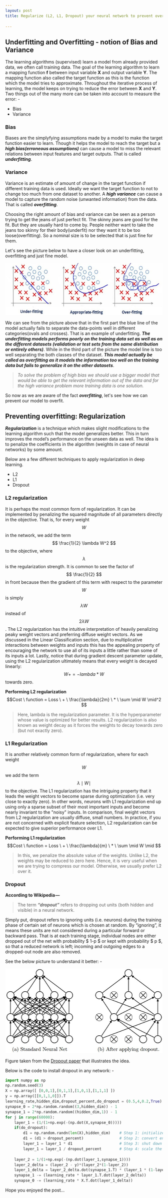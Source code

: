 ```yaml
---
layout: post
title: Regularize (L2, L1, Dropout) your neural network to prevent overfitting.

---
```


<script type="text/javascript" async
  src="https://cdn.mathjax.org/mathjax/latest/MathJax.js?config=TeX-MML-AM_CHTML">
</script>

## Underfitting and Overfitting - notion of Bias and Variance

The learning algorithms (supervised) learn a model from already provided data, we often call training data. The goal of the learning algorithm to learn a mapping function **f** between input variable **X** and output variable **Y**. The mapping function also called the target function as this is the function which the model tries to approximate. Throughout the iterative process of learning, the model keeps on trying to reduce the error between **X** and **Y**. Two things out of the many more can be taken into account to measure the error: - 
* Bias
* Variance

### Bias
Biases are the simplyfying assumptions made by a model to make the target function easier to learn. Though it helps the model to reach the target but a ***high bias(erroneous assumptions)*** can cause a model to miss the relevant relations between input features and target outputs. That is called ***underfitting***.
### Variance
Variance is an estimate of amount of change in the target function if different training data is used. Ideally we want the target function to not to change too much from one dataset to another. A ***high variance*** can cause a model to capture the random noise (unwanted information) from the data. That is called ***overfitting***.

Choosing the right amount of bias and variance can be seen as a person trying to get the jeans of just perfect fit. The skinny jeans are good for the fit. But they are usually hard to come by. People neither want to take the jeans too skinny for their body(underfit) nor they want it to be too loose(overfitting). So a nominal size is to be selected that is just fine for them.

Let's see the picture below to have a closer look on an underfitting, overfitting and just fine model.

<div class="imgcap">
<img src="/assets/images/blog4_regularization/blog4_n1.jpg">
</div>

We can see from the picture above that in the first part the blue line of the model actually fails to separate the data-points well in different categories(ovals and crosses). That is an example of underfitting. ***The underfitting models performs poorly on the training data set as well as on the different datasets (validation or test sets from the same distribution or entirely others)***. While in the third part of the picture the model line is too well separating the both classes of the dataset. ***This model actually be called as overfitting as it models the information too well on the training data but fails to generalize it on the other datasets***.

> *To solve the problem of high bias we should use a bigger model that would be able to get the relevant information out of the data and for the high variance problem more training data is one solution.*

So now as we are aware of the fact ***overfitting***, let's see how we can prevent our model to overfit.

## Preventing overfitting: Regularization

***Regularization*** is a technique which makes slight modifications to the learning algorithm such that the model generalizes better. This in turn improves the model’s performance on the unseen data as well. The idea is to penalize the coefficients in the algorithm (weights in case of neural networks) by some amount. 

Below are a few different techniques to apply regularization in deep learning.
* L2
* L1
* Dropout

### L2 regularization
It is perhaps the most common form of regularization. It can be implemented by penalizing the squared magnitude of all parameters directly in the objective. That is, for every weight $$ W $$ in the network, we add the term $$ \frac{1}{2} \lambda W^2 $$ to the objective, where $$ \lambda $$ is the regularization strength. It is common to see the factor of $$ \frac{1}{2} $$ in front because then the gradient of this term with respect to the parameter $$ W $$ is simply $$ \lambda W $$ instead of $$ 2 \lambda W $$. The L2 regularization has the intuitive interpretation of heavily penalizing peaky weight vectors and preferring diffuse weight vectors. As we discussed in the Linear Classification section, due to multiplicative interactions between weights and inputs this has the appealing property of encouraging the network to use all of its inputs a little rather than some of its inputs a lot. Lastly, notice that during gradient descent parameter update, using the L2 regularization ultimately means that every weight is decayed linearly: $$ W += -lambda * W $$ towards zero.

**Performing L2 regularization** 
$$Cost \ function = Loss \ + \ \frac{\lambda}{2m} \ * \ \sum \mid W \mid^2 $$

>Here, lambda is the regularization parameter. It is the hyperparameter whose value is optimized for better results. L2 regularization is also known as weight decay as it forces the weights to decay towards zero (but not exactly zero).

### L1 Regularization
It is another relatively common form of regularization, where for each weight $$ W $$ we add the term $$ \lambda  \mid W \mid $$ to the objective. The L1 regularization has the intriguing property that it leads the weight vectors to become sparse during optimization (i.e. very close to exactly zero). In other words, neurons with L1 regularization end up using only a sparse subset of their most important inputs and become nearly invariant to the "noisy" inputs. In comparison, final weight vectors from L2 regularization are usually diffuse, small numbers. In practice, if you are not concerned with explicit feature selection, L2 regularization can be expected to give superior performance over L1.

**Performing L1 regularization** 
$$Cost \ function = Loss \ + \ \frac{\lambda}{m} \ * \ \sum \mid W \mid $$

> In this, we penalize the absolute value of the weights. Unlike L2, the weights may be reduced to zero here. Hence, it is very useful when we are trying to compress our model. Otherwise, we usually prefer L2 over it.

### Dropout
**According to Wikipedia —**
>The term ***“dropout”*** refers to dropping out units (both hidden and visible) in a neural network.

Simply put, dropout refers to ignoring units (i.e. neurons) during the training phase of certain set of neurons which is chosen at random. By “ignoring”, it means these units are not considered during a particular forward or backward pass. That is at each training stage, individual nodes are either dropped out of the net with probability $ 1-p $ or kept with probability $ p $, so that a reduced network is left; incoming and outgoing edges to a dropped-out node are also removed.

See the below picture to understand it better: -

<div class="imgcap">
<img src="/assets/images/blog4_regularization/blog4_dropout.jpeg">
</div>


Figure taken from the <a href="http://www.cs.toronto.edu/~rsalakhu/papers/srivastava14a.pdf">Dropout paper</a> that illustrates the idea.

Below is the code to install dropout in any network: -

```python
import numpy as np
np.random.seed(3)
X = np.array([ [0,0,1],[0,1,1],[1,0,1],[1,1,1] ])
y = np.array([[0,1,1,0]]).T
learning_rate,hidden_dim,dropout_percent,do_dropout = (0.5,4,0.2,True)
synapse_0 = 2*np.random.random((3,hidden_dim)) - 1
synapse_1 = 2*np.random.random((hidden_dim,1)) - 1
for j in range(60000):
    layer_1 = (1/(1+np.exp(-(np.dot(X,synapse_0)))))    
    if(do_dropout):
        d1 = np.random.randn(len(X),hidden_dim)    # Step 1: initialize matrix d1 = np.random.rand(..., ...)
        d1 = (d1 > dropout_percent)                # Step 2: convert entries of d1 to 0 or 1 (using keep_prob as the threshold)
        layer_1 = layer_1 * d1                     # Step 3: shut down some neurons of layer_1
        layer_1 = layer_1 / dropout_percent        # Step 4: scale the value of neurons that haven't been shut down
        
    layer_2 = 1/(1+np.exp(-(np.dot(layer_1,synapse_1))))
    layer_2_delta = (layer_2 - y)*(layer_2*(1-layer_2))
    layer_1_delta = layer_2_delta.dot(synapse_1.T) * (layer_1 * (1-layer_1))
    synapse_1 -= (learning_rate * layer_1.T.dot(layer_2_delta))
    synapse_0 -= (learning_rate * X.T.dot(layer_1_delta))
```

Hope you enjoyed the post...

